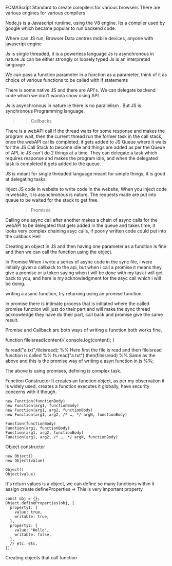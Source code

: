 ECMAScript Standard to create compilers for various browsers 
There are various engines for various compilers

Node.js is a Javascript runtime, using the V8 engine. Its a compiler used by google which became popular to run backend code.

Where can JS run;
Browser Data centres mobile devices, anyone with javascript engine

Js is single threaded, it is a powerless language
Js is asynchronous in nature
Js can be either strongly or loosely typed 
Js is an interpreted language

We can pass a function parameter in a function as a parameter, think of it as choice of various functions to be called with if statements

There is some native JS and there are API's. We can delegate backend code which we don't wanna show using API

Js is asynchronous in nature ie there is no parallelism .
But JS is synchronous Programming language.

>> Callbacks 

There is a webAPI call if the thread waits for some response and makes the program wait, then the current thread run the former task in the call stack, once the webAPI cal lis completed, it gets added to JS Queue where it waits for the JS Call Stack to become idle and things are added as per the Queue of API, ie JS can't do 2 things at a time. They can delegate a task which requires response and makes the program idle, and when the delegated task is completed it gets added to the queue. 


JS is meant for single threaded language meant for simple things, it is good at delegating tasks.

Inject JS code in website to write code in the website, When you inject code in website, it is asynchronous is nature. The requests made are put into queue to be waited for the stack to get free.


>> Promises 

Calling one async call after another makes a chain of async calls for the webAPI to be delegated that gets added in the queue and takes time, it looks very complex chaining asyc calls, if poorly written code could put into the callback Hell


Creating an object in JS and then having one parameter as a function is fine and then we can call the function using the object.

In Promise When i write a series of async code in the sync file, i were initially given a callback to the api, but when i call a promise it means they give a promise or a token saying when i will be done with my task i will get back to you, and here is my acknowledgment for the asyc call which i will be doing.

writing a async function, try returning using an promise function.

In promise there is intimate process that is initiated where the called promise function will just do their part and will make the sync thread acknowledge they have do their part, call back and promise give the same result.

Promise and Callback are both ways of writing a function both works fine, 

function fileisread(content){
console.log(content);
}

fs.read("a.txt",fileisread); %% Here first the file is read and then fileisread function is called %%
fs.read("a.txt").then(fileisread) %% Same as the above and this is the promise way of writing a asyn function in js %%;

The above is using promises, defining is complex task.

Function Constructor
It creates an function object, as per my observation it is widely used, creates a function executes it globally, have security concerns with it though.

```
new Function(functionBody)
new Function(arg1, functionBody)
new Function(arg1, arg2, functionBody)
new Function(arg1, arg2, /* …, */ argN, functionBody)

Function(functionBody)
Function(arg1, functionBody)
Function(arg1, arg2, functionBody)
Function(arg1, arg2, /* …, */ argN, functionBody)

```


Object constructor 

```
new Object()
new Object(value)

Object()
Object(value)
```

It's return values is a object, we can define so many functions within it
assign 
create
defineProperties => This is very important property
```
const obj = {};
Object.defineProperties(obj, {
  property1: {
    value: true,
    writable: true,
  },
  property2: {
    value: "Hello",
    writable: false,
  },
  // etc. etc.
});

```

Creating objects that call function 
  